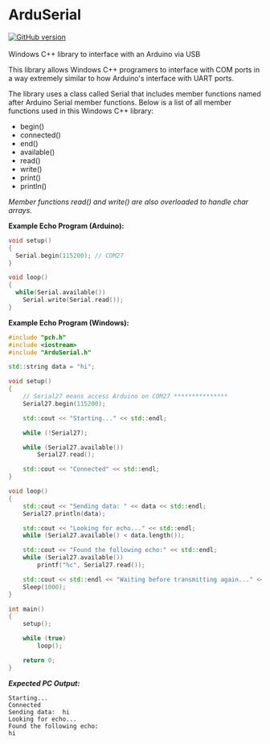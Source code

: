 # ArduSerial
[![GitHub version](https://badge.fury.io/gh/PowerBroker2%2FArduSerial.svg)](https://badge.fury.io/gh/PowerBroker2%2FArduSerial)<br /><br />
Windows C++ library to interface with an Arduino via USB

This library allows Windows C++ programers to interface with COM ports in a way extremely similar to how Arduino's interface with UART ports.

The library uses a class called Serial that includes member functions named after Arduino Serial member functions. Below is a list of all member functions used in this Windows C++ library:
- begin()
- connected()
- end()
- available()
- read()
- write()
- print()
- println()

*Member functions read() and write() are also overloaded to handle char arrays.*


**Example Echo Program (Arduino):**
```c++
void setup()
{
  Serial.begin(115200); // COM27
}

void loop()
{
  while(Serial.available())
    Serial.write(Serial.read());
}
```

**Example Echo Program (Windows):**
```c++
#include "pch.h"
#include <iostream>
#include "ArduSerial.h"

std::string data = "hi";

void setup()
{
	// Serial27 means access Arduino on COM27 ***************
	Serial27.begin(115200);

	std::cout << "Starting..." << std::endl;

	while (!Serial27);

	while (Serial27.available())
		Serial27.read();

	std::cout << "Connected" << std::endl;
}

void loop()
{
	std::cout << "Sending data: " << data << std::endl;
	Serial27.println(data);

	std::cout << "Looking for echo..." << std::endl;
	while (Serial27.available() < data.length());

	std::cout << "Found the following echo:" << std::endl;
	while (Serial27.available())
		printf("%c", Serial27.read());

	std::cout << std::endl << "Waiting before transmitting again..." << std::endl;
	Sleep(1000);
}

int main()
{
	setup();

	while (true)
		loop();

	return 0;
}
```

***Expected PC Output:***
```
Starting...
Connected
Sending data:  hi
Looking for echo...
Found the following echo:
hi
```

